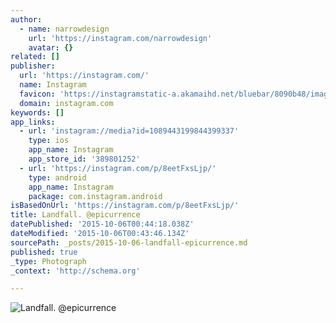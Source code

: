 ```yaml
---
author:
  - name: narrowdesign
    url: 'https://instagram.com/narrowdesign'
    avatar: {}
related: []
publisher:
  url: 'https://instagram.com/'
  name: Instagram
  favicon: 'https://instagramstatic-a.akamaihd.net/bluebar/8090b48/images/ico/favicon.ico'
  domain: instagram.com
keywords: []
app_links:
  - url: 'instagram://media?id=1089443199844399337'
    type: ios
    app_name: Instagram
    app_store_id: '389801252'
  - url: 'https://instagram.com/p/8eetFxsLjp/'
    type: android
    app_name: Instagram
    package: com.instagram.android
isBasedOnUrl: 'https://instagram.com/p/8eetFxsLjp/'
title: Landfall. @epicurrence
datePublished: '2015-10-06T00:44:18.038Z'
dateModified: '2015-10-06T00:43:46.134Z'
sourcePath: _posts/2015-10-06-landfall-epicurrence.md
published: true
_type: Photograph
_context: 'http://schema.org'

---
```

![Landfall&period; &commat;epicurrence](https://scontent.cdninstagram.com/hphotos-xfa1/t51.2885-15/e15/12145226_1653058144972596_36325582_n.jpg)